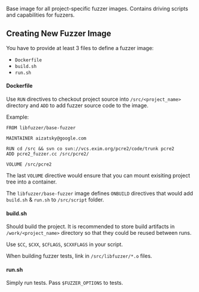 Base image for all project-specific fuzzer images. Contains driving scripts and capabilities for fuzzers.

## Creating New Fuzzer Image

You have to provide at least 3 files to define a fuzzer image:
  * `Dockerfile`
  * `build.sh`
  * `run.sh`
  
#### Dockerfile

Use `RUN` directives to checkout project source into `/src/<project_name>` directory and `ADD` to add fuzzer source 
code to the image. 

Example:

```
FROM libfuzzer/base-fuzzer

MAINTAINER aizatsky@google.com

RUN cd /src && svn co svn://vcs.exim.org/pcre2/code/trunk pcre2
ADD pcre2_fuzzer.cc /src/pcre2/

VOLUME /src/pcre2
```

The last `VOLUME` directive would ensure that you can mount exisiting project tree into a container.

The `libfuzzer/base-fuzzer` image defines `ONBUILD` directives that would add `build.sh` & `run.sh` to `/src/script` folder.

#### build.sh

Should build the project. It is recommended to store build artifacts in `/work/<project_name>` directory so that they could be
reused between runs.

Use `$CC`, `$CXX`, `$CFLAGS`, `$CXXFLAGS` in your script.

When building fuzzer tests, link in `/src/libfuzzer/*.o` files.

#### run.sh

Simply run tests. Pass `$FUZZER_OPTIONS` to tests.
